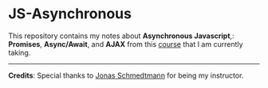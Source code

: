# JS-Asynchronous

This repository contains my notes about **Asynchronous Javascript**,: __Promises__, __Async/Await__, and __AJAX__ from this [course](https://www.udemy.com/course/the-complete-javascript-course/) that I am currently taking.

***

**Credits**: Special thanks to [Jonas Schmedtmann](https://www.udemy.com/user/jonasschmedtmann/) for being my instructor.
